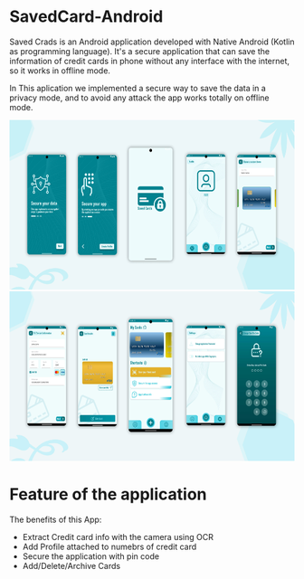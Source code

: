 # SavedCard-Android

Saved Crads is an Android application developed with Native Android (Kotlin as programming language). It's a secure application that can save the information of credit cards in phone without any interface with the internet, so it works in offline mode.

In This aplication we implemented a secure way to save the data in a privacy mode, and to avoid any attack the app works totally on offline mode.

<img src="./screens/saved_cards_screens.jpg" width="600" height="300"/>
<img src="./screens/mock_saved_places_two.jpg" width="600" height="300"/>

# Feature of the application

The benefits of this App: 

* Extract Credit card info with the camera using OCR
* Add Profile attached to numebrs of credit card
* Secure the application with pin code
* Add/Delete/Archive Cards
